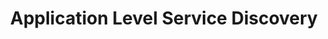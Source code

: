 ---
type: docs
title: "Application Level Service Discovery"
linkTitle: "Application-Level Service Discovery"
weight: 6
---
